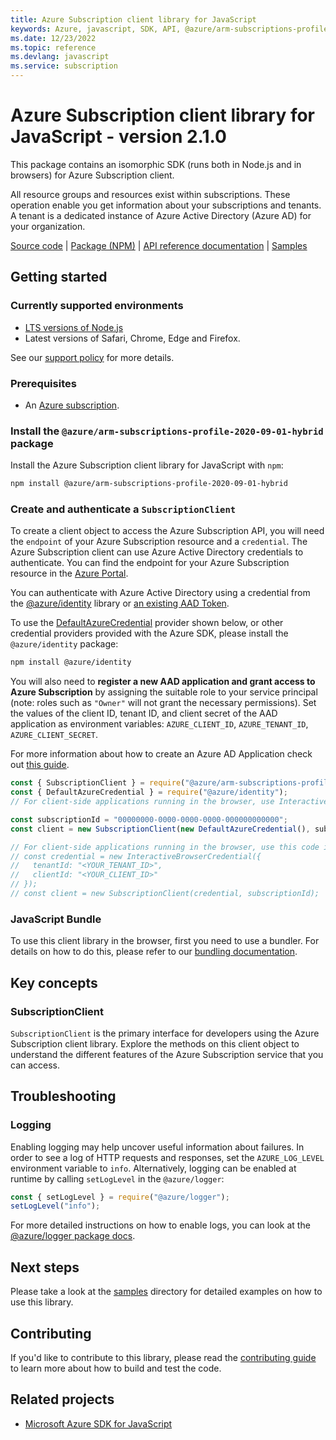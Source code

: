 ```yaml
---
title: Azure Subscription client library for JavaScript
keywords: Azure, javascript, SDK, API, @azure/arm-subscriptions-profile-2020-09-01-hybrid, subscription
ms.date: 12/23/2022
ms.topic: reference
ms.devlang: javascript
ms.service: subscription
---
```

# Azure Subscription client library for JavaScript - version 2.1.0 


This package contains an isomorphic SDK (runs both in Node.js and in browsers) for Azure Subscription client.

All resource groups and resources exist within subscriptions. These operation enable you get information about your subscriptions and tenants. A tenant is a dedicated instance of Azure Active Directory (Azure AD) for your organization.

[Source code](https://github.com/Azure/azure-sdk-for-js/tree/@azure/arm-subscriptions-profile-2020-09-01-hybrid_2.1.0/sdk/subscription/arm-subscriptions-profile-2020-09-01-hybrid) |
[Package (NPM)](https://www.npmjs.com/package/@azure/arm-subscriptions-profile-2020-09-01-hybrid) |
[API reference documentation](/javascript/api/@azure/arm-subscriptions-profile-2020-09-01-hybrid) |
[Samples](https://github.com/Azure-Samples/azure-samples-js-management)

## Getting started

### Currently supported environments

- [LTS versions of Node.js](https://github.com/nodejs/release#release-schedule)
- Latest versions of Safari, Chrome, Edge and Firefox.

See our [support policy](https://github.com/Azure/azure-sdk-for-js/blob/@azure/arm-subscriptions-profile-2020-09-01-hybrid_2.1.0/SUPPORT.md) for more details.

### Prerequisites

- An [Azure subscription][azure_sub].

### Install the `@azure/arm-subscriptions-profile-2020-09-01-hybrid` package

Install the Azure Subscription client library for JavaScript with `npm`:

```bash
npm install @azure/arm-subscriptions-profile-2020-09-01-hybrid
```

### Create and authenticate a `SubscriptionClient`

To create a client object to access the Azure Subscription API, you will need the `endpoint` of your Azure Subscription resource and a `credential`. The Azure Subscription client can use Azure Active Directory credentials to authenticate.
You can find the endpoint for your Azure Subscription resource in the [Azure Portal][azure_portal].

You can authenticate with Azure Active Directory using a credential from the [@azure/identity][azure_identity] library or [an existing AAD Token](https://github.com/Azure/azure-sdk-for-js/blob/@azure/arm-subscriptions-profile-2020-09-01-hybrid_2.1.0/sdk/identity/identity/samples/AzureIdentityExamples.md#authenticating-with-a-pre-fetched-access-token).

To use the [DefaultAzureCredential][defaultazurecredential] provider shown below, or other credential providers provided with the Azure SDK, please install the `@azure/identity` package:

```bash
npm install @azure/identity
```

You will also need to **register a new AAD application and grant access to Azure Subscription** by assigning the suitable role to your service principal (note: roles such as `"Owner"` will not grant the necessary permissions).
Set the values of the client ID, tenant ID, and client secret of the AAD application as environment variables: `AZURE_CLIENT_ID`, `AZURE_TENANT_ID`, `AZURE_CLIENT_SECRET`.

For more information about how to create an Azure AD Application check out [this guide](/azure/active-directory/develop/howto-create-service-principal-portal).

```javascript
const { SubscriptionClient } = require("@azure/arm-subscriptions-profile-2020-09-01-hybrid");
const { DefaultAzureCredential } = require("@azure/identity");
// For client-side applications running in the browser, use InteractiveBrowserCredential instead of DefaultAzureCredential. See https://aka.ms/azsdk/js/identity/examples for more details.

const subscriptionId = "00000000-0000-0000-0000-000000000000";
const client = new SubscriptionClient(new DefaultAzureCredential(), subscriptionId);

// For client-side applications running in the browser, use this code instead:
// const credential = new InteractiveBrowserCredential({
//   tenantId: "<YOUR_TENANT_ID>",
//   clientId: "<YOUR_CLIENT_ID>"
// });
// const client = new SubscriptionClient(credential, subscriptionId);
```


### JavaScript Bundle
To use this client library in the browser, first you need to use a bundler. For details on how to do this, please refer to our [bundling documentation](https://aka.ms/AzureSDKBundling).

## Key concepts

### SubscriptionClient

`SubscriptionClient` is the primary interface for developers using the Azure Subscription client library. Explore the methods on this client object to understand the different features of the Azure Subscription service that you can access.

## Troubleshooting

### Logging

Enabling logging may help uncover useful information about failures. In order to see a log of HTTP requests and responses, set the `AZURE_LOG_LEVEL` environment variable to `info`. Alternatively, logging can be enabled at runtime by calling `setLogLevel` in the `@azure/logger`:

```javascript
const { setLogLevel } = require("@azure/logger");
setLogLevel("info");
```

For more detailed instructions on how to enable logs, you can look at the [@azure/logger package docs](https://github.com/Azure/azure-sdk-for-js/tree/@azure/arm-subscriptions-profile-2020-09-01-hybrid_2.1.0/sdk/core/logger).

## Next steps

Please take a look at the [samples](https://github.com/Azure-Samples/azure-samples-js-management) directory for detailed examples on how to use this library.

## Contributing

If you'd like to contribute to this library, please read the [contributing guide](https://github.com/Azure/azure-sdk-for-js/blob/@azure/arm-subscriptions-profile-2020-09-01-hybrid_2.1.0/CONTRIBUTING.md) to learn more about how to build and test the code.

## Related projects

- [Microsoft Azure SDK for JavaScript](https://github.com/Azure/azure-sdk-for-js)



[azure_cli]: /cli/azure
[azure_sub]: https://azure.microsoft.com/free/
[azure_sub]: https://azure.microsoft.com/free/
[azure_portal]: https://portal.azure.com
[azure_identity]: https://github.com/Azure/azure-sdk-for-js/tree/@azure/arm-subscriptions-profile-2020-09-01-hybrid_2.1.0/sdk/identity/identity
[defaultazurecredential]: https://github.com/Azure/azure-sdk-for-js/tree/@azure/arm-subscriptions-profile-2020-09-01-hybrid_2.1.0/sdk/identity/identity#defaultazurecredential

